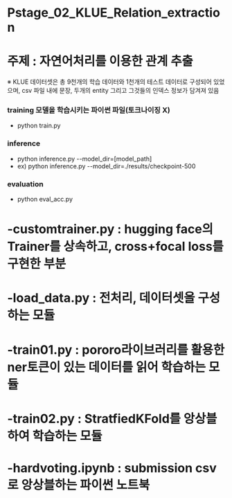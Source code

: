 # Pstage_02_KLUE_Relation_extraction

# 주제 : 자연어처리를 이용한 관계 추출

※ KLUE 데이터셋은 총 9천개의 학습 데이터와 1천개의 테스트 데이터로 구성되어 있었으며, csv 파일 내에 문장, 두개의 entity 그리고 그것들의 인덱스 정보가 담겨져 있음

### training 모델을 학습시키는 파이썬 파일(토크나이징 X)
* python train.py

### inference
* python inference.py --model_dir=[model_path]
* ex) python inference.py --model_dir=./results/checkpoint-500

### evaluation
* python eval_acc.py

# -customtrainer.py : hugging face의 Trainer를 상속하고, cross+focal loss를 구현한 부분
# -load_data.py : 전처리, 데이터셋을 구성하는 모듈
# -train01.py : pororo라이브러리를 활용한 ner토큰이 있는 데이터를 읽어 학습하는 모듈
# -train02.py : StratfiedKFold를 앙상블하여 학습하는 모듈
# -hardvoting.ipynb : submission csv로 앙상블하는 파이썬 노트북
